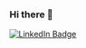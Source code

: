 ### Hi there 👋

<!--
**ciarakg/ciarakg** is a ✨ _special_ ✨ repository because its `README.md` (this file) appears on your GitHub profile.

Here are some ideas to get you started:

- 🔭 I’m currently working on ...
- 🌱 I’m currently learning ...
- 👯 I’m looking to collaborate on ...
- 🤔 I’m looking for help with ...
- 💬 Ask me about ...
- 📫 How to reach me: ...
- 😄 Pronouns: ...
- ⚡ Fun fact: ...
-->

<div id="badges">
 <a href="https://www.linkedin.com/in/ciara-k-goddard/">
  <img src="https://img.shields.io/badge/LinkedIn-blue?logo=linkedin&logoColor=white&style=for-the-badge" alt="LinkedIn Badge"/>
 </a>
</div>
